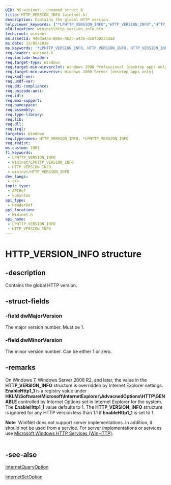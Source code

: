 ```yaml
---
UID: NS:wininet.__unnamed_struct_8
title: HTTP_VERSION_INFO (wininet.h)
description: Contains the global HTTP version.
helpviewer_keywords: ["*LPHTTP_VERSION_INFO","HTTP_VERSION_INFO","HTTP_VERSION_INFO structure [WinINet]","LPHTTP_VERSION_INFO","LPHTTP_VERSION_INFO structure pointer [WinINet]","_inet_http_version_info_structure","wininet.http_version_info","wininet/HTTP_VERSION_INFO","wininet/LPHTTP_VERSION_INFO"]
old-location: wininet\http_version_info.htm
tech.root: wininet
ms.assetid: 446da4aa-08be-4b2c-a436-dc8fa923a3a8
ms.date: 12/05/2018
ms.keywords: '*LPHTTP_VERSION_INFO, HTTP_VERSION_INFO, HTTP_VERSION_INFO structure [WinINet], LPHTTP_VERSION_INFO, LPHTTP_VERSION_INFO structure pointer [WinINet], _inet_http_version_info_structure, wininet.http_version_info, wininet/HTTP_VERSION_INFO, wininet/LPHTTP_VERSION_INFO'
req.header: wininet.h
req.include-header: 
req.target-type: Windows
req.target-min-winverclnt: Windows 2000 Professional [desktop apps only]
req.target-min-winversvr: Windows 2000 Server [desktop apps only]
req.kmdf-ver: 
req.umdf-ver: 
req.ddi-compliance: 
req.unicode-ansi: 
req.idl: 
req.max-support: 
req.namespace: 
req.assembly: 
req.type-library: 
req.lib: 
req.dll: 
req.irql: 
targetos: Windows
req.typenames: HTTP_VERSION_INFO, *LPHTTP_VERSION_INFO
req.redist: 
ms.custom: 19H1
f1_keywords:
 - LPHTTP_VERSION_INFO
 - wininet/LPHTTP_VERSION_INFO
 - HTTP_VERSION_INFO
 - wininet/HTTP_VERSION_INFO
dev_langs:
 - c++
topic_type:
 - APIRef
 - kbSyntax
api_type:
 - HeaderDef
api_location:
 - Wininet.h
api_name:
 - LPHTTP_VERSION_INFO
 - HTTP_VERSION_INFO
---
```


# HTTP_VERSION_INFO structure


## -description

Contains the global HTTP version.

## -struct-fields

### -field dwMajorVersion

The major version number. Must be 1.

### -field dwMinorVersion

The minor version number. Can be either 1 or zero.

## -remarks

On Windows 7, Windows Server 2008 R2, and later, the value in the <b>HTTP_VERSION_INFO</b> structure is overridden by Internet Explorer settings.  <b>EnableHttp1_1</b> is a registry value under <b>HKLM\Software\Microsoft\InternetExplorer\AdvacnedOptions\HTTP\GENABLE</b> controlled by Internet Options set in Internet Explorer for the system.  The <b>EnableHttp1_1</b> value defaults to 1. The <b>HTTP_VERSION_INFO</b> structure is  ignored for any HTTP version less than 1.1 if <b>EnableHttp1_1</b> is set to 1.


<div class="alert"><b>Note</b>  WinINet does not support server implementations. In addition, it should not be used from a service.  For server implementations or services use <a href="/windows/desktop/WinHttp/winhttp-start-page">Microsoft Windows HTTP Services (WinHTTP)</a>.</div>
<div> </div>

## -see-also

<a href="/windows/desktop/api/wininet/nf-wininet-internetqueryoptiona">InternetQueryOption</a>



<a href="/windows/desktop/api/wininet/nf-wininet-internetsetoptiona">InternetSetOption</a>

